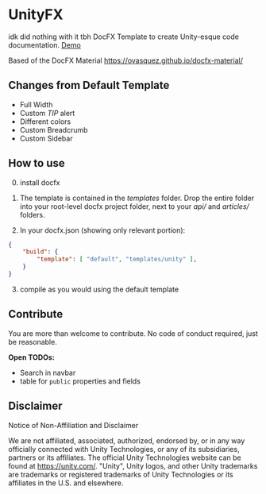 # UnityFX
idk did nothing with it tbh 
DocFX Template to create Unity-esque code documentation. [Demo](https://code-beans.github.io/UnityFX/articles/intro.html)

Based of the DocFX Material https://ovasquez.github.io/docfx-material/

## Changes from Default Template

- Full Width
- Custom _TIP_ alert 
- Different colors
- Custom Breadcrumb
- Custom Sidebar

## How to use

0. install docfx

1. The template is contained in the _templates_ folder. Drop the entire folder into your root-level docfx project folder, next to your _api/_ and _articles/_ folders.

2. In your docfx.json (showing only relevant portion):

```json
{
    "build": {
        "template": [ "default", "templates/unity" ],
    }
}
```

3. compile as you would using the default template

## Contribute

You are more than welcome to contribute. No code of conduct required, just be reasonable.

**Open TODOs:**

* Search in navbar
* table for `public` properties and fields

## Disclaimer

Notice of Non-Affiliation and Disclaimer 

We are not affiliated, associated, authorized, endorsed by, or in any way officially connected with Unity Technologies, or any of its subsidiaries, partners or its affiliates. The official Unity Technologies website can be found at https://unity.com/. "Unity", Unity logos, and other Unity trademarks are trademarks or registered trademarks of Unity Technologies or its affiliates in the U.S. and elsewhere.

